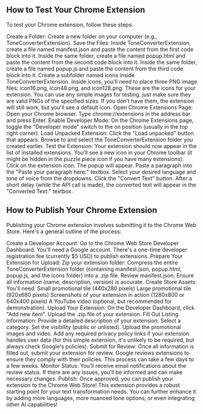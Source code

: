 ## How to Test Your Chrome Extension
To test your Chrome extension, follow these steps:

Create a Folder: Create a new folder on your computer (e.g., ToneConverterExtension).
Save the Files:
Inside ToneConverterExtension, create a file named manifest.json and paste the content from the first code block into it.
Inside the same folder, create a file named popup.html and paste the content from the second code block into it.
Inside the same folder, create a file named popup.js and paste the content from the third code block into it.
Create a subfolder named icons inside ToneConverterExtension. Inside icons, you'll need to place three PNG image files: icon16.png, icon48.png, and icon128.png. These are the icons for your extension. You can use any simple images for testing, just make sure they are valid PNGs of the specified sizes. If you don't have them, the extension will still work, but you'll see a default icon.
Open Chrome Extensions Page:
Open your Chrome browser.
Type chrome://extensions in the address bar and press Enter.
Enable Developer Mode:
On the Chrome Extensions page, toggle the "Developer mode" switch to the on position (usually in the top right corner).
Load Unpacked Extension:
Click the "Load unpacked" button that appears.
Browse to and select the ToneConverterExtension folder you created earlier.
Test the Extension:
Your extension should now appear in the list of installed extensions.
You'll see a new icon in your Chrome toolbar (it might be hidden in the puzzle piece icon if you have many extensions). Click on the extension icon.
The popup will appear.
Paste a paragraph into the "Paste your paragraph here:" textbox.
Select your desired language and tone of voice from the dropdowns.
Click the "Convert Text" button.
After a short delay (while the API call is made), the converted text will appear in the "Converted Text:" textbox.

## How to Publish Your Chrome Extension
Publishing your Chrome extension involves submitting it to the Chrome Web Store. Here's a general outline of the process:

Create a Developer Account:
Go to the Chrome Web Store Developer Dashboard.
You'll need a Google account. There's a one-time developer registration fee (currently $5 USD) to publish extensions.
Prepare Your Extension for Upload:
Zip your extension folder: Compress the entire ToneConverterExtension folder (containing manifest.json, popup.html, popup.js, and the icons folder) into a .zip file.
Review manifest.json: Ensure all information (name, description, version) is accurate.
Create Store Assets: You'll need:
Small promotional tile (440x280 pixels)
Large promotional tile (920x680 pixels)
Screenshots of your extension in action (1280x800 or 640x400 pixels)
A YouTube video (optional, but recommended for demonstration).
Upload Your Extension:
On the Developer Dashboard, click "Add new item".
Upload the .zip file of your extension.
Fill Out Listing Information:
Provide a detailed description of your extension.
Select a category.
Set the visibility (public or unlisted).
Upload the promotional images and video.
Add any required privacy policy links if your extension handles user data (for this simple extension, it's unlikely to be required, but always check Google's policies).
Submit for Review:
Once all information is filled out, submit your extension for review.
Google reviews extensions to ensure they comply with their policies. This process can take a few days to a few weeks.
Monitor Status:
You'll receive email notifications about the review status. If there are any issues, you'll be informed and can make necessary changes.
Publish:
Once approved, you can publish your extension to the Chrome Web Store!
This extension provides a robust starting point for your text transformation needs. You can further enhance it by adding more languages, more nuanced tone options, or even integrating other AI capabilities!
